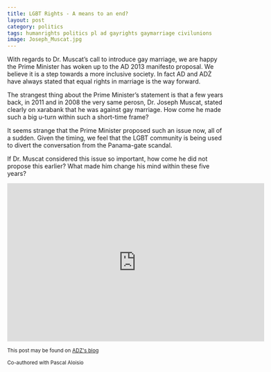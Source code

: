 ```yaml
---
title: LGBT Rights - A means to an end?
layout: post
category: politics
tags: humanrights politics pl ad gayrights gaymarriage civilunions
image: Joseph_Muscat.jpg
---
```


With regards to Dr. Muscat’s call to introduce gay marriage, we are happy the Prime Minister has woken up to the AD 2013 manifesto proposal.  We believe it is a step towards a more inclusive society.  In fact AD and ADŻ have always stated that equal rights in marriage is the way forward.

The strangest thing about the Prime Minister’s statement is that a few years back, in 2011 and in 2008 the very same perosn, Dr. Joseph Muscat, stated clearly on xarabank that he was against gay marriage.  How come he made such a big u-turn within such a short-time frame?

It seems strange that the Prime Minister proposed such an issue now, all of a sudden.  Given the timing, we feel that the LGBT community is being used to divert the conversation from the Panama-gate scandal.

If Dr. Muscat considered this issue so important, how come he did not propose this earlier?  What made him change his mind within these five years?

<iframe width="593" height="364" src="https://www.youtube.com/embed/IXRexqVXaS8" frameborder="0" allowfullscreen></iframe>

<small>This post may be found on [ADZ's blog](https://maltagreenyouth.wordpress.com/2016/03/05/lgbt-rights-a-means-to-an-end/)</small>

<small>Co-authored with Pascal Aloisio</small>